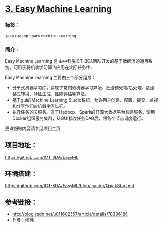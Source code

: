 # [3. Easy Machine Learning](https://github.com/ICT-BDA/EasyML)

### 标签：

`java` `Hadoop` `Spark`  `Machine-Learning`

### 简介：

Easy Machine Learning 是 由中科院ICT-BDA团队开发的基于数据流的通用系统，可用于将机器学习算法应用在实际任务中。


Easy Machine Learning 主要由三个部分组成：

- 分布式机器学习库。实现了常用的机器学习算法、数据预处理/后处理、数据格式转换、特征生成、性能评估等算法。
- 基于gui的Machine Learning Studio系统。允许用户创建、配置、提交、监视和分享他们的机器学习过程。
- 执行任务的云服务。基于Hadoop、Spark的开源大数据平台构建服务，使用Docker组织服务集群，从GUI接收任务DAG后，将每个节点调度运行。


更详细的内容请参见项目主页

## 项目地址：

https://github.com/ICT-BDA/EasyML

## 环境搭建：

https://github.com/ICT-BDA/EasyML/blob/master/QuickStart.md

## 参考链接：

- http://blog.csdn.net/u011602557/article/details/78336186
- 作者：侯炜

